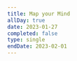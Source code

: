 ```yaml
---
title: Map your Mind
allDay: true
date: 2023-01-27
completed: false
type: single
endDate: 2023-02-01
---
```


